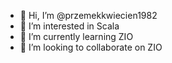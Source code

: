 - 👋 Hi, I’m @przemekkwiecien1982
- 👀 I’m interested in Scala
- 🌱 I’m currently learning ZIO
- 💞️ I’m looking to collaborate on ZIO

<!---
przemekkwiecien1982/przemekkwiecien1982 is a ✨ special ✨ repository because its `README.md` (this file) appears on your GitHub profile.
You can click the Preview link to take a look at your changes.
--->
